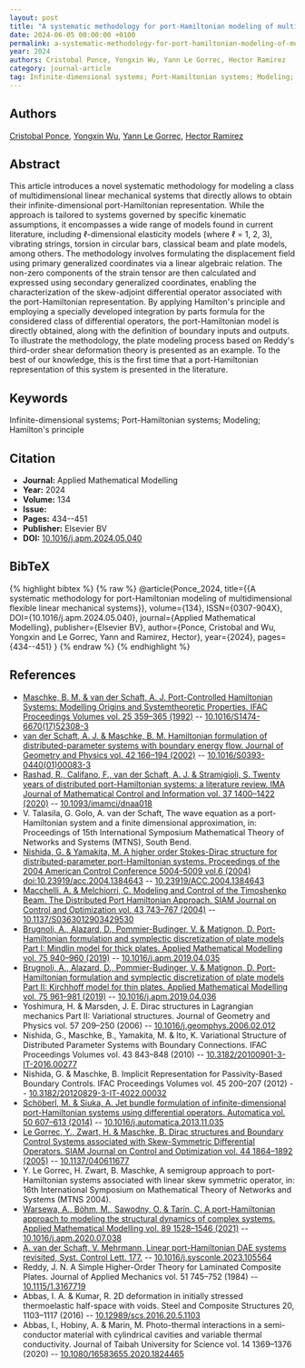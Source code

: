 ```yaml
---
layout: post
title: "A systematic methodology for port-Hamiltonian modeling of multidimensional flexible linear mechanical systems"
date: 2024-06-05 00:00:00 +0100
permalink: a-systematic-methodology-for-port-hamiltonian-modeling-of-multidimensional-flexible-linear-mechanical-systems
year: 2024
authors: Cristobal Ponce, Yongxin Wu, Yann Le Gorrec, Hector Ramirez
category: journal-article
tag: Infinite-dimensional systems; Port-Hamiltonian systems; Modeling; Hamilton's principle
---
```

 
## Authors
[Cristobal Ponce](authors/cristobal-ponce), [Yongxin Wu](authors/yongxin-wu), [Yann Le Gorrec](authors/yann-le-gorrec), [Hector Ramirez](authors/hector-ramirez)
 
## Abstract
This article introduces a novel systematic methodology for modeling a class of multidimensional linear mechanical systems that directly allows to obtain their infinite-dimensional port-Hamiltonian representation. While the approach is tailored to systems governed by specific kinematic assumptions, it encompasses a wide range of models found in current literature, including ℓ-dimensional elasticity models (where ℓ = 1, 2, 3), vibrating strings, torsion in circular bars, classical beam and plate models, among others. The methodology involves formulating the displacement field using primary generalized coordinates via a linear algebraic relation. The non-zero components of the strain tensor are then calculated and expressed using secondary generalized coordinates, enabling the characterization of the skew-adjoint differential operator associated with the port-Hamiltonian representation. By applying Hamilton's principle and employing a specially developed integration by parts formula for the considered class of differential operators, the port-Hamiltonian model is directly obtained, along with the definition of boundary inputs and outputs. To illustrate the methodology, the plate modeling process based on Reddy's third-order shear deformation theory is presented as an example. To the best of our knowledge, this is the first time that a port-Hamiltonian representation of this system is presented in the literature.
 
## Keywords
Infinite-dimensional systems; Port-Hamiltonian systems; Modeling; Hamilton's principle
 
## Citation
- **Journal:** Applied Mathematical Modelling
- **Year:** 2024
- **Volume:** 134
- **Issue:** 
- **Pages:** 434--451
- **Publisher:** Elsevier BV
- **DOI:** [10.1016/j.apm.2024.05.040](https://doi.org/10.1016/j.apm.2024.05.040)
 
## BibTeX
{% highlight bibtex %}
{% raw %}
@article{Ponce_2024,
  title={{A systematic methodology for port-Hamiltonian modeling of multidimensional flexible linear mechanical systems}},
  volume={134},
  ISSN={0307-904X},
  DOI={10.1016/j.apm.2024.05.040},
  journal={Applied Mathematical Modelling},
  publisher={Elsevier BV},
  author={Ponce, Cristobal and Wu, Yongxin and Le Gorrec, Yann and Ramirez, Hector},
  year={2024},
  pages={434--451}
}
{% endraw %}
{% endhighlight %}
 
## References
- [Maschke, B. M. & van der Schaft, A. J. Port-Controlled Hamiltonian Systems: Modelling Origins and Systemtheoretic Properties. IFAC Proceedings Volumes vol. 25 359–365 (1992)](port-controlled-hamiltonian-systems-modelling-origins-and-systemtheoretic-properties-92) -- [10.1016/S1474-6670(17)52308-3](https://doi.org/10.1016/S1474-6670(17)52308-3)
- [van der Schaft, A. J. & Maschke, B. M. Hamiltonian formulation of distributed-parameter systems with boundary energy flow. Journal of Geometry and Physics vol. 42 166–194 (2002)](hamiltonian-formulation-of-distributed-parameter-systems-with-boundary-energy-flow) -- [10.1016/S0393-0440(01)00083-3](https://doi.org/10.1016/S0393-0440(01)00083-3)
- [Rashad, R., Califano, F., van der Schaft, A. J. & Stramigioli, S. Twenty years of distributed port-Hamiltonian systems: a literature review. IMA Journal of Mathematical Control and Information vol. 37 1400–1422 (2020)](twenty-years-of-distributed-port-hamiltonian-systems-a-literature-review) -- [10.1093/imamci/dnaa018](https://doi.org/10.1093/imamci/dnaa018)
- V. Talasila, G. Golo, A. van der Schaft, The wave equation as a port-Hamiltonian system and a finite dimensional approximation, in: Proceedings of 15th International Symposium Mathematical Theory of Networks and Systems (MTNS), South Bend.
- [Nishida, G. & Yamakita, M. A higher order Stokes-Dirac structure for distributed-parameter port-Hamiltonian systems. Proceedings of the 2004 American Control Conference 5004–5009 vol.6 (2004) doi:10.23919/acc.2004.1384643](a-higher-order-stokes-dirac-structure-for-distributed-parameter-port-hamiltonian-systems) -- [10.23919/ACC.2004.1384643](https://doi.org/10.23919/ACC.2004.1384643)
- [Macchelli, A. & Melchiorri, C. Modeling and Control of the Timoshenko Beam. The Distributed Port Hamiltonian Approach. SIAM Journal on Control and Optimization vol. 43 743–767 (2004)](modeling-and-control-of-the-timoshenko-beam-the-distributed-port-hamiltonian-approach) -- [10.1137/S0363012903429530](https://doi.org/10.1137/S0363012903429530)
- [Brugnoli, A., Alazard, D., Pommier-Budinger, V. & Matignon, D. Port-Hamiltonian formulation and symplectic discretization of plate models Part I: Mindlin model for thick plates. Applied Mathematical Modelling vol. 75 940–960 (2019)](port-hamiltonian-formulation-and-symplectic-discretization-of-plate-models-part-i-mindlin-model-for-thick-plates) -- [10.1016/j.apm.2019.04.035](https://doi.org/10.1016/j.apm.2019.04.035)
- [Brugnoli, A., Alazard, D., Pommier-Budinger, V. & Matignon, D. Port-Hamiltonian formulation and symplectic discretization of plate models Part II: Kirchhoff model for thin plates. Applied Mathematical Modelling vol. 75 961–981 (2019)](port-hamiltonian-formulation-and-symplectic-discretization-of-plate-models-part-ii-kirchhoff-model-for-thin-plates) -- [10.1016/j.apm.2019.04.036](https://doi.org/10.1016/j.apm.2019.04.036)
- Yoshimura, H. & Marsden, J. E. Dirac structures in Lagrangian mechanics Part II: Variational structures. Journal of Geometry and Physics vol. 57 209–250 (2006) -- [10.1016/j.geomphys.2006.02.012](https://doi.org/10.1016/j.geomphys.2006.02.012)
- Nishida, G., Maschke, B., Yamakita, M. & Ito, K. Variational Structure of Distributed Parameter Systems with Boundary Connections. IFAC Proceedings Volumes vol. 43 843–848 (2010) -- [10.3182/20100901-3-IT-2016.00277](https://doi.org/10.3182/20100901-3-IT-2016.00277)
- Nishida, G. & Maschke, B. Implicit Representation for Passivity-Based Boundary Controls. IFAC Proceedings Volumes vol. 45 200–207 (2012) -- [10.3182/20120829-3-IT-4022.00032](https://doi.org/10.3182/20120829-3-IT-4022.00032)
- [Schöberl, M. & Siuka, A. Jet bundle formulation of infinite-dimensional port-Hamiltonian systems using differential operators. Automatica vol. 50 607–613 (2014)](jet-bundle-formulation-of-infinite-dimensional-port-hamiltonian-systems-using-differential-operators) -- [10.1016/j.automatica.2013.11.035](https://doi.org/10.1016/j.automatica.2013.11.035)
- [Le Gorrec, Y., Zwart, H. & Maschke, B. Dirac structures and Boundary Control Systems associated with Skew-Symmetric Differential Operators. SIAM Journal on Control and Optimization vol. 44 1864–1892 (2005)](dirac-structures-and-boundary-control-systems-associated-with-skew-symmetric-differential-operators) -- [10.1137/040611677](https://doi.org/10.1137/040611677)
- Y. Le Gorrec, H. Zwart, B. Maschke, A semigroup approach to port-Hamiltonian systems associated with linear skew symmetric operator, in: 16th International Symposium on Mathematical Theory of Networks and Systems (MTNS 2004).
- [Warsewa, A., Böhm, M., Sawodny, O. & Tarín, C. A port-Hamiltonian approach to modeling the structural dynamics of complex systems. Applied Mathematical Modelling vol. 89 1528–1546 (2021)](a-port-hamiltonian-approach-to-modeling-the-structural-dynamics-of-complex-systems) -- [10.1016/j.apm.2020.07.038](https://doi.org/10.1016/j.apm.2020.07.038)
- [A. van der Schaft, V. Mehrmann, Linear port-Hamiltonian DAE systems revisited, Syst. Control Lett. 177.](linear-port-hamiltonian-dae-systems-revisited) -- [10.1016/j.sysconle.2023.105564](https://doi.org/10.1016/j.sysconle.2023.105564)
- Reddy, J. N. A Simple Higher-Order Theory for Laminated Composite Plates. Journal of Applied Mechanics vol. 51 745–752 (1984) -- [10.1115/1.3167719](https://doi.org/10.1115/1.3167719)
- Abbas, I. A. & Kumar, R. 2D deformation in initially stressed thermoelastic half-space with voids. Steel and Composite Structures 20, 1103–1117 (2016) -- [10.12989/scs.2016.20.5.1103](https://doi.org/10.12989/scs.2016.20.5.1103)
- Abbas, I., Hobiny, A. & Marin, M. Photo-thermal interactions in a semi-conductor material with cylindrical cavities and variable thermal conductivity. Journal of Taibah University for Science vol. 14 1369–1376 (2020) -- [10.1080/16583655.2020.1824465](https://doi.org/10.1080/16583655.2020.1824465)

